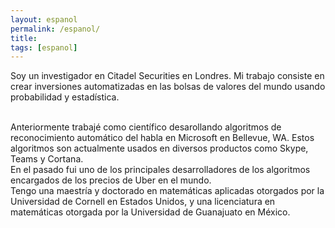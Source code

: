 ```yaml
---
layout: espanol
permalink: /espanol/
title: 
tags: [espanol]
---
```


Soy un investigador en Citadel Securities en Londres. Mi trabajo consiste en crear inversiones automatizadas en las bolsas de valores del mundo usando probabilidad y estadística. 

<br />
Anteriormente trabajé como científico desarollando algoritmos de reconocimiento automático del habla en Microsoft en Bellevue, WA. Estos algoritmos son 
actualmente usados en diversos productos como Skype, Teams y Cortana.


<br />
En el pasado fui uno de los principales desarrolladores de los algoritmos encargados de los precios de Uber en el mundo.


<br />
Tengo una maestría y doctorado en matemáticas aplicadas otorgados por la Universidad de Cornell en Estados Unidos, y una licenciatura en matemáticas otorgada
por la Universidad de Guanajuato en México.
